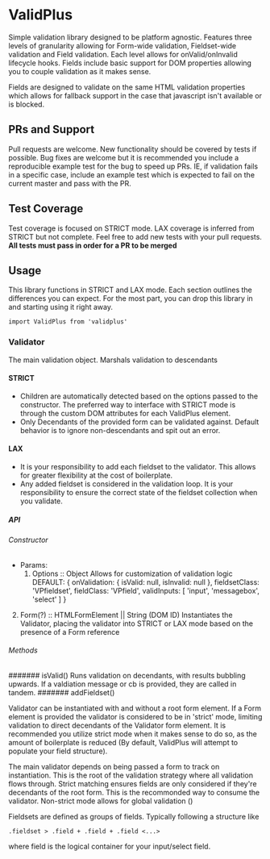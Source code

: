 # ValidPlus

Simple validation library designed to be platform agnostic. Features three levels of granularity allowing for Form-wide validation, Fieldset-wide validation and Field validation. Each level allows for onValid/onInvalid lifecycle hooks. Fields include basic support for DOM properties allowing you to couple validation as it makes sense.

Fields are designed to validate on the same HTML validation properties which allows for fallback support in the case that javascript isn't available or is blocked.

## PRs and Support
Pull requests are welcome. New functionality should be covered by tests if possible. Bug fixes are welcome but it is recommended you include a reproducible example test for the bug to speed up PRs. IE, if validation fails in a specific case, include an example test which is expected to fail on the current master and pass with the PR.

## Test Coverage
Test coverage is focused on STRICT mode. LAX coverage is inferred from STRICT but not complete. Feel free to add new tests with your pull requests. **All tests must pass in order for a PR to be merged**

## Usage
This library functions in STRICT and LAX mode. Each section outlines the differences you can expect. For the most part, you can drop this library in and starting using it right away.

```import ValidPlus from 'validplus'```

### Validator
The main validation object. Marshals validation to descendants

#### STRICT
  - Children are automatically detected based on the options passed to the constructor. The preferred way to interface with STRICT mode is through the custom DOM attributes for each ValidPlus element.
  - Only Decendants of the provided form can be validated against. Default behavior is to ignore non-descendants and spit out an error.
#### LAX
  - It is your responsibility to add each fieldset to the validator. This allows for greater flexibility at the cost of boilerplate.
  - Any added fieldset is considered in the validation loop. It is your responsibility to ensure the correct state of the fieldset collection when you validate.
##### API
###### Constructor
 - Params: 
   1) Options :: Object
     Allows for customization of validation logic
     DEFAULT: {
       onValidation: {
         isValid: null,
         isInvalid: null
       },
       fieldsetClass: 'VPfieldset',
       fieldClass: 'VPfield',
       validInputs: [
        'input',
        'messagebox',
        'select'
       ]
     }
  2) Form(?) :: HTMLFormElement || String (DOM ID)
    Instantiates the Validator, placing the validator into STRICT or LAX mode based on the presence of a Form reference
###### Methods
####### isValid()
Runs validation on decendants, with results bubbling upwards. If a valdiation message or cb is provided, they are called in tandem.
####### addFieldset()

Validator can be instantiated with and without a root form element. If a Form element is provided the validator is considered to be in 'strict' mode, limiting validation to direct decendants of the Validator form element. It is recommended you utilize strict mode when it makes sense to do so, as the amount of boilerplate is reduced (By default, ValidPlus will attempt to populate your field structure).

The main validator depends on being passed a form to track on instantiation. This is the root of the validation strategy where all validation flows through. Strict matching ensures fields are only considered if they're decendants of the root form. This is the recommonded way to consume the validator. Non-strict mode allows for global validation ()

Fieldsets are defined as groups of fields. Typically following a structure like
```
.fieldset > .field + .field + .field <...>
```
where field is the logical container for your input/select field.
